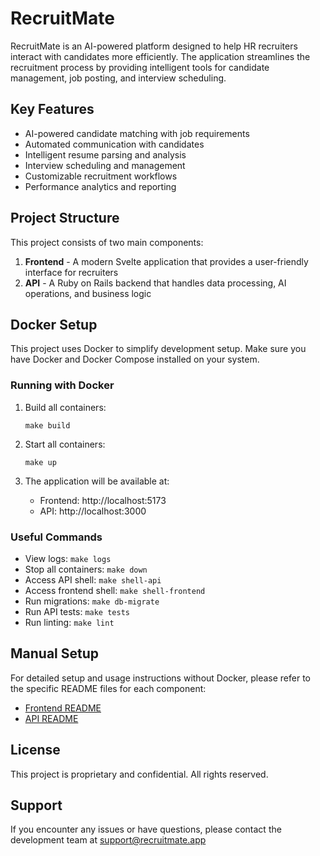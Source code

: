 # RecruitMate

RecruitMate is an AI-powered platform designed to help HR recruiters interact with candidates more efficiently. The application streamlines the recruitment process by providing intelligent tools for candidate management, job posting, and interview scheduling.

## Key Features

- AI-powered candidate matching with job requirements
- Automated communication with candidates
- Intelligent resume parsing and analysis
- Interview scheduling and management
- Customizable recruitment workflows
- Performance analytics and reporting

## Project Structure

This project consists of two main components:

1. **Frontend** - A modern Svelte application that provides a user-friendly interface for recruiters
2. **API** - A Ruby on Rails backend that handles data processing, AI operations, and business logic

## Docker Setup

This project uses Docker to simplify development setup. Make sure you have Docker and Docker Compose installed on your system.

### Running with Docker

1. Build all containers:
   ```
   make build
   ```

2. Start all containers:
   ```
   make up
   ```

3. The application will be available at:
   - Frontend: http://localhost:5173
   - API: http://localhost:3000

### Useful Commands

- View logs: `make logs`
- Stop all containers: `make down`
- Access API shell: `make shell-api`
- Access frontend shell: `make shell-frontend`
- Run migrations: `make db-migrate`
- Run API tests: `make tests`
- Run linting: `make lint`

## Manual Setup

For detailed setup and usage instructions without Docker, please refer to the specific README files for each component:

- [Frontend README](./frontend/README.md)
- [API README](./api/README.md)

## License

This project is proprietary and confidential. All rights reserved.

## Support

If you encounter any issues or have questions, please contact the development team at support@recruitmate.app 
